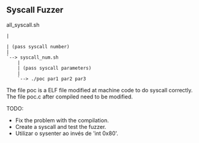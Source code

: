 Syscall Fuzzer
---

all_syscall.sh

	|

	| (pass syscall number)
	|
	`--> syscall_num.sh
		|
		| (pass syscall parameters)
		|
		`--> ./poc par1 par2 par3

The file poc is a ELF file modified at machine code to do syscall correctly.
The file poc.c after compiled need to be modified.

TODO:
- Fix the problem with the compilation.
- Create a syscall and test the fuzzer.
- Utilizar o sysenter ao invés de 'int 0x80'. 
